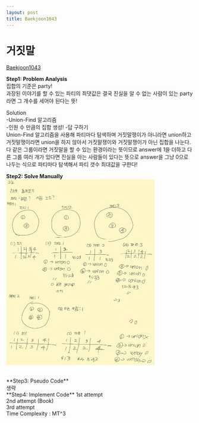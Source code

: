 ```yaml
---
layout: post
title: Baekjoon1043
---
```


# 거짓말 #
[Baekjoon1043](https://www.acmicpc.net/problem/1043)


**Step1: Problem Analysis**<br/>
집합의 기준은 party! <br/>
과장된 이야기를 할 수 있는 파티의 최댓값은 결국 진실을 알 수 없는 사람이 있는 party라면 그 개수를 세어야 된다는 뜻! <br/>

Solution<br/>
-Union-Find 알고리즘<br/>
-인원 수 만큼의 집합 생성!
-답 구하기<br/>
Union-Find 알고리즘을 사용해 파티마다 탐색하며 거짓말쟁이가 아니라면 union하고 거짓말쟁이라면 union을 하지 않아서 거짓말쟁이와 거짓말쟁이가 아닌 집합을 나눈다.<br/>
다 같은 그룹이라면 거짓말을 할 수 있는 환경이라는 뜻이므로 answer에 1을 더하고 다른 그룹 여러 개가 있다면 진실을 아는 사람들이 있다는 뜻으로 answer을 그냥 0으로 나두는 식으로 파티마다 탐색해서 파티 갯수 최대값을 구한다! <br/>

**Step2: Solve Manually**<br/>
<img src="/_images/Baek1043_1.jpg" width="400" height="500">

<br/>
**Step3: Pseudo Code**<br/>
생략
<br/>
**Step4: Implement Code** 
1st attempt <br/> 
<script src="https://gist.github.com/growingpenguin/767e01f4557868e2d62b39429857906c.js"></script>
2nd attempt (Book) <br/>
<script src="https://gist.github.com/growingpenguin/767e01f4557868e2d62b39429857906c.js"></script>
3rd attempt <br/>
<script src="https://gist.github.com/growingpenguin/b96553c947f8d9f29544e405b2fe67d3.js"></script>
Time Complexity : MT^3
